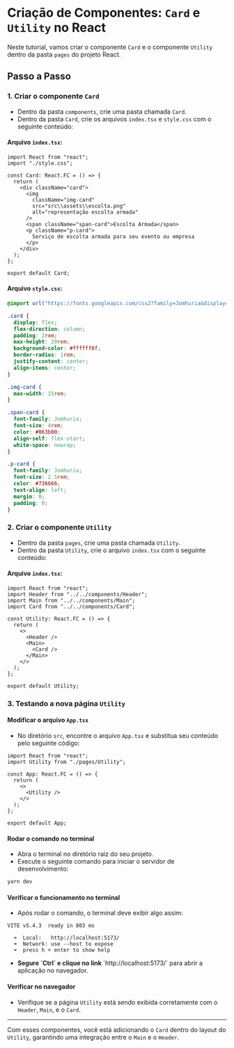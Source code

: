
# Criação de Componentes: `Card` e `Utility` no React

Neste tutorial, vamos criar o componente `Card` e o componente `Utility` dentro da pasta `pages` do projeto React.

## Passo a Passo

### 1. Criar o componente `Card`
- Dentro da pasta `components`, crie uma pasta chamada `Card`.
- Dentro da pasta `Card`, crie os arquivos `index.tsx` e `style.css` com o seguinte conteúdo:

#### Arquivo `index.tsx`:

```tsx
import React from "react";
import "./style.css";

const Card: React.FC = () => {
  return (
    <div className="card">
      <img
        className="img-card"
        src="src\\assets\\escolta.png"
        alt="representação escolta armada"
      />
      <span className="span-card">Escolta Armada</span>
      <p className="p-card">
        Serviço de escolta armada para seu evento ou empresa
      </p>
    </div>
  );
};

export default Card;
```

#### Arquivo `style.css`:

```css
@import url("https://fonts.googleapis.com/css2?family=Jomhuria&display=swap");

.card {
  display: flex;
  flex-direction: column;
  padding: 2rem;
  max-height: 20rem;
  background-color: #ffffff8f;
  border-radius: 1rem;
  justify-content: center;
  align-items: center;
}

.img-card {
  max-width: 15rem;
}

.span-card {
  font-family: Jomhuria;
  font-size: 4rem;
  color: #063b00;
  align-self: flex-start;
  white-space: nowrap;
}

.p-card {
  font-family: Jomhuria;
  font-size: 2.5rem;
  color: #736666;
  text-align: left;
  margin: 0;
  padding: 0;
}
```

### 2. Criar o componente `Utility`
- Dentro da pasta `pages`, crie uma pasta chamada `Utility`.
- Dentro da pasta `Utility`, crie o arquivo `index.tsx` com o seguinte conteúdo:

#### Arquivo `index.tsx`:

```tsx
import React from "react";
import Header from "../../components/Header";
import Main from "../../components/Main";
import Card from "../../components/Card";

const Utility: React.FC = () => {
  return (
    <>
      <Header />
      <Main>
        <Card />
      </Main>
    </>
  );
};

export default Utility;
```

### 3. Testando a nova página `Utility`

#### Modificar o arquivo `App.tsx`
- No diretório `src`, encontre o arquivo `App.tsx` e substitua seu conteúdo pelo seguinte código:

```tsx
import React from "react";
import Utility from "./pages/Utility";

const App: React.FC = () => {
  return (
    <>
      <Utility />
    </>
  );
};

export default App;
```

#### Rodar o comando no terminal
- Abra o terminal no diretório raiz do seu projeto.
- Execute o seguinte comando para iniciar o servidor de desenvolvimento:

```bash
yarn dev
```

#### Verificar o funcionamento no terminal
- Após rodar o comando, o terminal deve exibir algo assim:

```
VITE v5.4.3  ready in 803 ms

  ➜  Local:   http://localhost:5173/
  ➜  Network: use --host to expose
  ➜  press h + enter to show help
```

- **Segure \`Ctrl\` e clique no link** \`http://localhost:5173/\` para abrir a aplicação no navegador.

#### Verificar no navegador
- Verifique se a página `Utility` está sendo exibida corretamente com o `Header`, `Main`, e o `Card`.

---

Com esses componentes, você está adicionando o `Card` dentro do layout do `Utility`, garantindo uma integração entre o `Main` e o `Header`.
